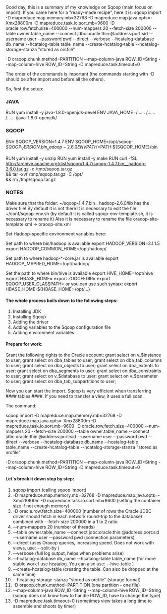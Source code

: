 Good day, this is a summary of my knowledge on Sqoop (main focus on import).
If you came here for a "ready-made recipe", here it is:
sqoop import -D mapreduce.map.memory.mb=32768 -D mapreduce.map.java.opts=-Xmx28800m -D mapreduce.task.io.sort.mb=9600 -D oracle.row.fetch.size=400000 --num-mappers 20 --fetch-size 200000 --table owner.table_name --connect jdbc:oracle:thin:@address:port:sid --username user --password pwd --direct --verbose --hcatalog-database db_name --hcatalog-table table_name --create-hcatalog-table --hcatalog-storage-stanza "stored as orcfile"

-D oraoop.chunk.method=PARTITION
--map-column-java ROW_ID=String --map-column-hive ROW_ID=String
-D mapreduce.task.timeout=0

The order of the commands is important (the commands starting with -D should be after import and before all the others).

So, first the setup:

### JAVA

RUN yum install -y  java-1.8.0-openjdk-devel
ENV JAVA_HOME=/…… /…… /…… /java-1.8.0-openjdk/

### SQOOP

ENV SQOOP_VERSION=1.4.7
ENV SQOOP_HOME=/opt/sqoop-${SQOOP_VERSION}.bin__hadoop-2.6.0
ENV PATH=$PATH:${SQOOP_HOME}/bin

RUN yum install -y unzip
RUN yum install -y make
RUN curl -fSL http://archive.apache.org/dist/sqoop/1.4.7/sqoop-1.4.7.bin__hadoop-2.6.0.tar.gz -o /tmp/sqoop.tar.gz \
    && tar -xvf /tmp/sqoop.tar.gz -C /opt/ \
    && rm /tmp/sqoop.tar.gz

### NOTES
Make sure that the folder: ~/sqoop-1.4.7.bin__hadoop-2.6.0/lib has the driver file!
By default it is not there
It is necessary to edit the file ~/conf/sqoop-env.sh (by default it is called sqoop-env-template.sh, it is necessary to rename it)
Also it is necessary to rename the file oraoop-site-template.xml -> oraoop-site.xml

Set Hadoop-specific environment variables here:

Set path to where bin/hadoop is available
export HADOOP_VERSION=3.1.1.5
export HADOOP_COMMON_HOME=/opt/hadoop/

Set path to where hadoop-*-core.jar is available
export HADOOP_MAPRED_HOME=/opt/hadoop/

Set the path to where bin/hive is available
export HIVE_HOME=/opt/hive
export HBASE_HOME=
export ZOOCFEDIR=
export SQOOP_USER_CLASSPATH=
or you can use such syntax: 
export HBASE_HOME-${HBASE_HOME:-/opt/…}


#### The whole process boils down to the following steps:
1.	Installing JDK
2.	Installing Sqoop
3.	Adding the driver
4.	Adding variables to the Sqoop configuration file
5.	Adding environment variables

#### Prepare for work:
Grant the following rights to the Oracle account:
grant select on v_$instance to user;
grant select on dba_tables to user;
grant select on dba_tab_columns to user;
grant select on dba_objects to user;
grant select on dba_extents to user;
grant select on dba_segments to user;
grant select on dba_constraints to user;
grant select on v_$database to user;
grant select on v_$parameter to user;
grant select on dba_tab_subpartitions to user;

Now you can start the import. Sqoop is very efficient when transferring #### tables ####. If you need to transfer a view, it uses a full scan.

The command:

sqoop import -D mapreduce.map.memory.mb=32768 -D mapreduce.map.java.opts=-Xmx28800m -D mapreduce.task.io.sort.mb=9600 -D oracle.row.fetch.size=400000 --num-mappers 20 --fetch-size 200000 --table owner.table_name --connect jdbc:oracle:thin:@address:port:sid --username user --password pwd --direct --verbose --hcatalog-database db_name --hcatalog-table table_name --create-hcatalog-table --hcatalog-storage-stanza "stored as orcfile"

-D oraoop.chunk.method=PARTITION
--map-column-java ROW_ID=String --map-column-hive ROW_ID=String
-D mapreduce.task.timeout=0

#### Let's break it down step by step:

1. sqoop import (calling sqoop import)
2. -D mapreduce.map.memory.mb=32768 -D mapreduce.map.java.opts=-Xmx28800m -D mapreduce.task.io.sort.mb=9600 (setting the container size if not enough memory)
3. -D oracle.row.fetch.size=400000 (number of rows the Oracle JDBC driver should fetch in each network round-trip to the database) combined with --fetch-size 200000 in a 1 to 2 ratio
4. --num-mappers 20 (number of threads)
5. --table owner.table_name --connect jdbc:oracle:thin:@address:port:sid --username user --password pwd (connection parameters)
6. --direct (uses Oraoop queries, increasing speed. Does not work with views, use: --split-by <column-name>)
7. --verbose (full log output, helps when problems arise)
8. --hcatalog-database db_name --hcatalog-table table_name (for more stable work I use hcatalog. You can also use: --hive-table <table-name>)
9. --create-hcatalog-table (creating the table. Can also be dropped at the same time)
10. --hcatalog-storage-stanza "stored as orcfile" (storage format)
11. -D oraoop.chunk.method=PARTITION (one partition - one file)
12. --map-column-java ROW_ID=String --map-column-hive ROW_ID=String (sqoop does not know how to handle ROW_ID, have to change the type)
13. -D mapreduce.task.timeout=0 (sometimes view takes a long time to assemble and shoots by timer)
